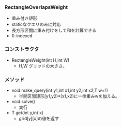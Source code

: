 ### RectangleOverlapsWeight
- 重み付き矩形
- staticなクエリのみに対応
- 長方形区間に重み付けをして和を計算できる
- 0-indexed

### コンストラクタ
- RectangleWeight(int H,int W)
  - H,W グリッドの大きさ。
  
### メソッド
- void make_query(int y1,int x1,int y2,int x2,T w=1) 
  - 半開区間矩形[y1,y2)*[x1,x2)に一律重みwを加える。
- void solve() 
  - 実行
- T get(int y,int x) 
  - grid[y][x]の値を返す